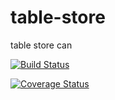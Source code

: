 # table-store
table store can 

[![Build Status](https://travis-ci.com/kangschampagne/table-store.svg?token=vzsW145RKQQHpUytG4qY&branch=dev)](https://travis-ci.com/kangschampagne/table-store)

[![Coverage Status](https://coveralls.io/repos/github/kangschampagne/table-store/badge.svg?branch=dev)](https://coveralls.io/github/kangschampagne/table-store?branch=dev)
